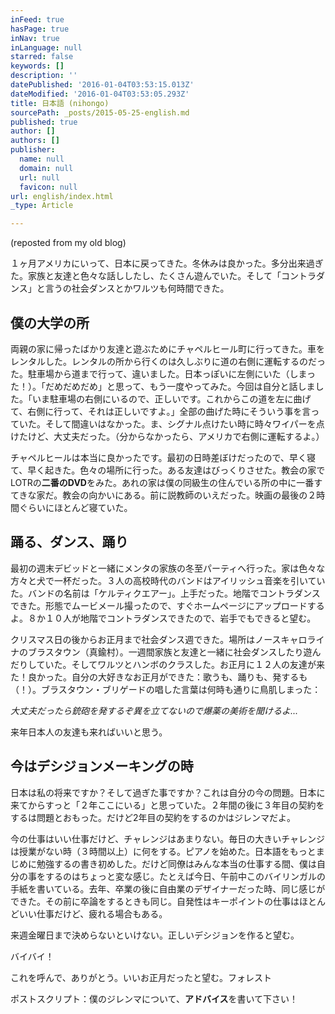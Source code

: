 ```yaml
---
inFeed: true
hasPage: true
inNav: true
inLanguage: null
starred: false
keywords: []
description: ''
datePublished: '2016-01-04T03:53:15.013Z'
dateModified: '2016-01-04T03:53:05.293Z'
title: 日本語 (nihongo)
sourcePath: _posts/2015-05-25-english.md
published: true
author: []
authors: []
publisher:
  name: null
  domain: null
  url: null
  favicon: null
url: english/index.html
_type: Article

---
```

(reposted from my old blog)

１ヶ月アメリカにいって、日本に戻ってきた。冬休みは良かった。多分出来過ぎた。家族と友達と色々な話ししたし、たくさん遊んでいた。そして「コントラダンス」と言うの社会ダンスとかワルツも何時間できた。

## 僕の大学の所

両親の家に帰ったばかり友達と遊ぶためにチャペルヒール町に行ってきた。車をレンタルした。レンタルの所から行くのは久しぶりに道の右側に運転するのだった。駐車場から道まで行って、違いました。日本っぽいに左側にいた（しまった！）。「だめだめだめ」と思って、もう一度やってみた。今回は自分と話しました。「いま駐車場の右側にいるので、正しいです。これからこの道を左に曲げて、右側に行って、それは正しいですよ。」全部の曲げた時にそういう事を言っていた。そして間違いはなかった。ま、シグナル点けたい時に時々ワイパーを点けたけど、大丈夫だった。（分からなかったら、アメリカで右側に運転するよ。）

チャペルヒールは本当に良かったです。最初の日時差ぼけだったので、早く寝て、早く起きた。色々の場所に行った。ある友達はびっくりさせた。教会の家でLOTRの**二番のDVD**をみた。あれの家は僕の同級生の住んでいる所の中に一番すてきな家だ。教会の向かいにある。前に説教師のいえだった。映画の最後の２時間ぐらいにほとんど寝ていた。

## 踊る、ダンス、踊り

最初の週末デビッドと一緒にメンタの家族の冬至パーティへ行った。家は色々な方々と犬で一杯だった。３人の高校時代のバンドはアイリッシュ音楽を引いていた。バンドの名前は「ケルティクエアー」。上手だった。地階でコントラダンスできた。形態でムービメール撮ったので、すぐホームページにアップロードするよ。８か１０人が地階でコントラダンスできたので、岩手でもできると望む。

クリスマス日の後からお正月まで社会ダンス週できた。場所はノースキャロライナのブラスタウン（真鍮村）。一週間家族と友達と一緒に社会ダンスしたり遊んだりしていた。そしてワルツとハンボのクラスした。お正月に１２人の友達が来た！良かった。自分の大好きなお正月ができた：歌うも、踊りも、発するも（！）。ブラスタウン・ブリゲードの唱した言葉は何時も通りに鳥肌しまった：

_大丈夫だったら銃砲を発するぞ異を立てないので爆薬の美術を聞けるよ..._

来年日本人の友達も来ればいいと思う。

## 今はデシジョンメーキングの時

日本は私の将来ですか？そして過ぎた事ですか？これは自分の今の問題。日本に来てからすっと「２年ここにいる」と思っていた。２年間の後に３年目の契約をするは問題とおもった。だけど2年目の契約をするのかはジレンマだよ。

今の仕事はいい仕事だけど、チャレンジはあまりない。毎日の大きいチャレンジは授業がない時（３時間以上）に何をする。ピアノを始めた。日本語をもっとまじめに勉強するの書き初めした。だけど同僚はみんな本当の仕事する間、僕は自分の事をするのはちょっと変な感じ。たとえば今日、午前中このバイリンガルの手紙を書いている。去年、卒業の後に自由業のデザイナーだった時、同じ感じができた。その前に卒論をするときも同じ。自発性はキーポイントの仕事はほとんどいい仕事だけど、疲れる場合もある。

来週金曜日まで決めらないといけない。正しいデシジョンを作ると望む。

バイバイ！

これを呼んで、ありがとう。いいお正月だったと望む。フォレスト

ポストスクリプト：僕のジレンマについて、**アドバイス**を書いて下さい！